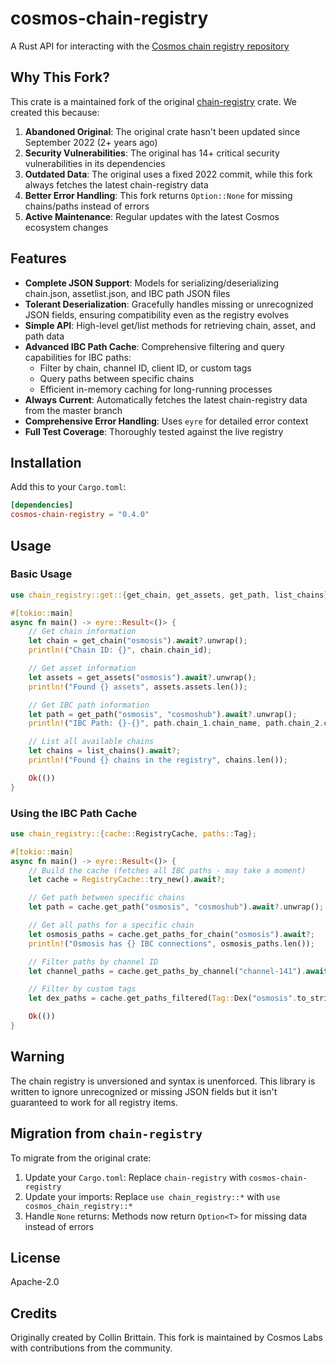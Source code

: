 # cosmos-chain-registry

A Rust API for interacting with the [Cosmos chain registry repository](https://github.com/cosmos/chain-registry)

## Why This Fork?

This crate is a maintained fork of the original [chain-registry](https://crates.io/crates/chain-registry) crate. We created this because:

1. **Abandoned Original**: The original crate hasn't been updated since September 2022 (2+ years ago)
2. **Security Vulnerabilities**: The original has 14+ critical security vulnerabilities in its dependencies
3. **Outdated Data**: The original uses a fixed 2022 commit, while this fork always fetches the latest chain-registry data
4. **Better Error Handling**: This fork returns `Option::None` for missing chains/paths instead of errors
5. **Active Maintenance**: Regular updates with the latest Cosmos ecosystem changes

## Features

- **Complete JSON Support**: Models for serializing/deserializing chain.json, assetlist.json, and IBC path JSON files
- **Tolerant Deserialization**: Gracefully handles missing or unrecognized JSON fields, ensuring compatibility even as the registry evolves
- **Simple API**: High-level get/list methods for retrieving chain, asset, and path data
- **Advanced IBC Path Cache**: Comprehensive filtering and query capabilities for IBC paths:
  - Filter by chain, channel ID, client ID, or custom tags
  - Query paths between specific chains
  - Efficient in-memory caching for long-running processes
- **Always Current**: Automatically fetches the latest chain-registry data from the master branch
- **Comprehensive Error Handling**: Uses `eyre` for detailed error context
- **Full Test Coverage**: Thoroughly tested against the live registry

## Installation

Add this to your `Cargo.toml`:

```toml
[dependencies]
cosmos-chain-registry = "0.4.0"
```

## Usage

### Basic Usage

```rust
use chain_registry::get::{get_chain, get_assets, get_path, list_chains};

#[tokio::main]
async fn main() -> eyre::Result<()> {
    // Get chain information
    let chain = get_chain("osmosis").await?.unwrap();
    println!("Chain ID: {}", chain.chain_id);

    // Get asset information
    let assets = get_assets("osmosis").await?.unwrap();
    println!("Found {} assets", assets.assets.len());

    // Get IBC path information
    let path = get_path("osmosis", "cosmoshub").await?.unwrap();
    println!("IBC Path: {}-{}", path.chain_1.chain_name, path.chain_2.chain_name);

    // List all available chains
    let chains = list_chains().await?;
    println!("Found {} chains in the registry", chains.len());

    Ok(())
}
```

### Using the IBC Path Cache

```rust
use chain_registry::{cache::RegistryCache, paths::Tag};

#[tokio::main]
async fn main() -> eyre::Result<()> {
    // Build the cache (fetches all IBC paths - may take a moment)
    let cache = RegistryCache::try_new().await?;

    // Get path between specific chains
    let path = cache.get_path("osmosis", "cosmoshub").await?.unwrap();

    // Get all paths for a specific chain
    let osmosis_paths = cache.get_paths_for_chain("osmosis").await?;
    println!("Osmosis has {} IBC connections", osmosis_paths.len());

    // Filter paths by channel ID
    let channel_paths = cache.get_paths_by_channel("channel-141").await?;

    // Filter by custom tags
    let dex_paths = cache.get_paths_filtered(Tag::Dex("osmosis".to_string())).await?;

    Ok(())
}
```

## Warning

The chain registry is unversioned and syntax is unenforced. This library is written to ignore unrecognized or missing JSON fields but it isn't guaranteed to work for all registry items.

## Migration from `chain-registry`

To migrate from the original crate:

1. Update your `Cargo.toml`: Replace `chain-registry` with `cosmos-chain-registry`
2. Update your imports: Replace `use chain_registry::*` with `use cosmos_chain_registry::*`
3. Handle `None` returns: Methods now return `Option<T>` for missing data instead of errors

## License

Apache-2.0

## Credits

Originally created by Collin Brittain. This fork is maintained by Cosmos Labs with contributions from the community.